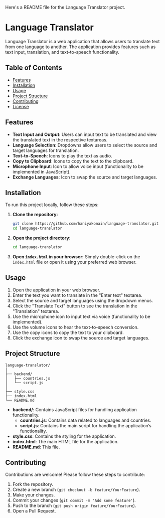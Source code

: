 Here's a README file for the Language Translator project.

# Language Translator

Language Translator is a web application that allows users to translate text from one language to another. The application provides features such as text input, translation, and text-to-speech functionality.

## Table of Contents
- [Features](#features)
- [Installation](#installation)
- [Usage](#usage)
- [Project Structure](#project-structure)
- [Contributing](#contributing)
- [License](#license)

## Features
- **Text Input and Output**: Users can input text to be translated and view the translated text in the respective textareas.
- **Language Selection**: Dropdowns allow users to select the source and target languages for translation.
- **Text-to-Speech**: Icons to play the text as audio.
- **Copy to Clipboard**: Icons to copy the text to the clipboard.
- **Microphone Input**: Icon to allow voice input (functionality to be implemented in JavaScript).
- **Exchange Languages**: Icon to swap the source and target languages.

## Installation
To run this project locally, follow these steps:

1. **Clone the repository:**
    ```bash
    git clone https://github.com/haniyakonain/language-translator.git
    cd language-translator
    ```

2. **Open the project directory:**
    ```bash
    cd language-translator
    ```

3. **Open `index.html` in your browser:**
    Simply double-click on the `index.html` file or open it using your preferred web browser.

## Usage
1. Open the application in your web browser.
2. Enter the text you want to translate in the "Enter text" textarea.
3. Select the source and target languages using the dropdown menus.
4. Click the "Translate Text" button to see the translation in the "Translation" textarea.
5. Use the microphone icon to input text via voice (functionality to be implemented).
6. Use the volume icons to hear the text-to-speech conversion.
7. Use the copy icons to copy the text to your clipboard.
8. Click the exchange icon to swap the source and target languages.

## Project Structure
```
language-translator/
│
├── backend/
│   ├── countries.js
│   └── script.js
│
├── style.css
├── index.html
└── README.md
```

- **backend/**: Contains JavaScript files for handling application functionality.
  - **countries.js**: Contains data related to languages and countries.
  - **script.js**: Contains the main script for handling the application’s functionality.
- **style.css**: Contains the styling for the application.
- **index.html**: The main HTML file for the application.
- **README.md**: This file.

## Contributing
Contributions are welcome! Please follow these steps to contribute:

1. Fork the repository.
2. Create a new branch (`git checkout -b feature/YourFeature`).
3. Make your changes.
4. Commit your changes (`git commit -m 'Add some feature'`).
5. Push to the branch (`git push origin feature/YourFeature`).
6. Open a Pull Request.

